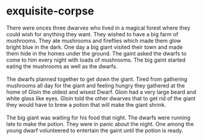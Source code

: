 # exquisite-corpse

There were onces three dwarves who lived in a magical forest where they could wish for anything they want. They wished to have a big farm of mushrooms.
They ate mushrooms and fireflies which made them glow bright blue in the dark.
One day a big giant visited their town and made them hide in the homes under the ground.
The gaint asked the dwarfs to come to him every night with loads of mushrooms.
The big gaint started eating the mushrooms as well as the dwarfs.<br><br>
The dwarfs planned together to get down the giant.
Tired from gathering mushrooms all day for the giant and feeling hungry they gathered
at the home of Gloin the oldest and wisest Dwarf. Gloin had a very large beard and white glass like
eyes. Gloin told the other dwarves that to get rid of the giant they would have to brew a potion that will make 
the giant shrink.
<br><br>
The big giant was waiting for his food that night. 
The dwarfs were running late to make the potion. 
They were in panic about the night. 
One among the young dwarf volunteered to entertain the gaint until the potion is ready.